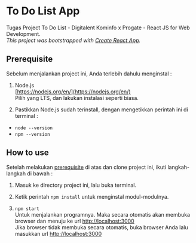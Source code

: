 # To Do List App

Tugas Project To Do List - Digitalent Kominfo x Progate - React JS for Web Development.  
*This project was bootstrapped with [Create React App](https://github.com/facebook/create-react-app).*

## Prerequisite

Sebelum menjalankan project ini, Anda terlebih dahulu menginstal :

1. Node.js  
[https://nodejs.org/en/](https://nodejs.org/en/)  
Pilih yang LTS, dan lakukan instalasi seperti biasa.

2. Pastikkan Node.js sudah terinstall, dengan mengetikkan perintah ini di terminal :  
- `node --version`
- `npm --version`

## How to use

Setelah melakukan [prerequisite](#prerequisite) di atas dan clone project ini, ikuti langkah-langkah di bawah :

1. Masuk ke directory project ini, lalu buka terminal.  

2. Ketik perintah `npm install` untuk menginstal modul-modulnya.

3. `npm start`  
Untuk menjalankan programnya. Maka secara otomatis akan membuka browser dan menuju ke url [http://localhost:3000](http://localhost:3000)  
Jika browser tidak membuka secara otomatis, buka browser Anda lalu masukkan url [http://localhost:3000](http://localhost:3000)
